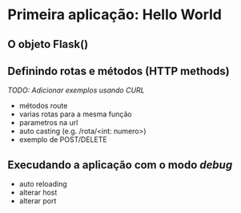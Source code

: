 # Primeira aplicação: Hello World

## O objeto Flask()

## Definindo rotas e métodos (HTTP methods)
_TODO: Adicionar exemplos usando CURL_
* métodos route
* varias rotas para a mesma função
* parametros na url
* auto casting (e.g. /rota/<int: numero>)
* exemplo de POST/DELETE

## Execudando a aplicação com o modo _debug_
   * auto reloading
   * alterar host
   * alterar port


